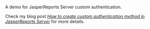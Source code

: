 <p>A demo for JasperReports Server custom authentication.</p>

Check my blog post *[How to create custom authentication method in JasperReports Server](https://yanzhou.de/how-to-create-custom-authentication-method-in-jasperreports-server)* for more details.
